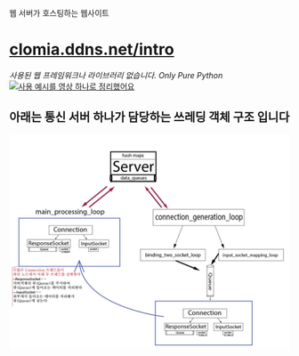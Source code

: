 웹 서버가 호스팅하는 웹사이트
# [clomia.ddns.net/intro](http://clomia.ddns.net/intro)
_사용된 웹 프레임워크나 라이브러리 없습니다. Only Pure Python_
[![사용 예시를 영상 하나로 정리했어요](C:\Users\USER\Desktop\Clomia-Network\image.jpg)](https://youtu.be/rZmtYNPso2M)
## 아래는 통신 서버 하나가 담당하는 쓰레딩 객체 구조 입니다
![](/img/쓰레딩객체.jpg)
